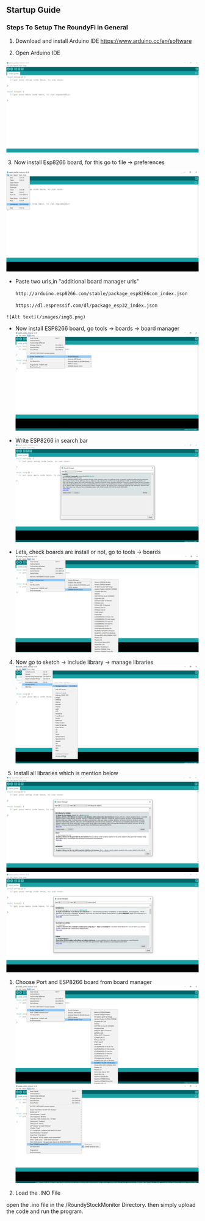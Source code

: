 ## Startup Guide

### Steps To Setup The RoundyFi in General
 1. Download and install Arduino IDE 
   https://www.arduino.cc/en/software

 2. Open Arduino IDE

   ![Alt text](/images/img6.JPG?)

 3. Now install Esp8266 board, for this go to file -> preferences

   ![Alt text](/images/img7.png)
  
   * Paste two urls,in "additional board manager urls"
   
     ```http://arduino.esp8266.com/stable/package_esp8266com_index.json```
     
     ```https://dl.espressif.com/dl/package_esp32_index.json```
     
    ![Alt text](/images/img8.png)
   
   * Now install ESP8266 board, go tools -> boards -> board manager
     ![Alt text](/images/img9.png)
     
   * Write ESP8266 in search bar
    ![Alt text](/images/img10.png)
    
   * Lets, check boards are install or not, go to tools -> boards
     ![Alt text](/images/img11.png)
  
 4. Now go to sketch -> include library -> manage libraries
     ![Alt text](/images/img12.png)
     
 5. Install all libraries which is mention below
     ![Alt text](/images/img13.JPG)
     ![Alt text](/images/img14.JPG)
    
1. Choose Port and ESP8266 board from board manager
    ![Alt text](/images/img16.png)
    ![Alt text](/images/img17.png)

2. Load the .INO File

open the .ino file in the /RoundyStockMonitor Directory. then simply upload the code and run the program.

